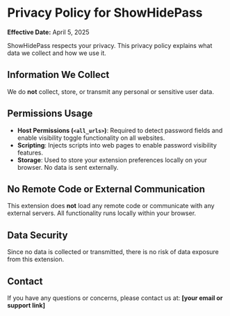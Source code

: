 # Privacy Policy for ShowHidePass

**Effective Date:** April 5, 2025

ShowHidePass respects your privacy. This privacy policy explains what data we collect and how we use it.

## Information We Collect

We do **not** collect, store, or transmit any personal or sensitive user data.

## Permissions Usage

- **Host Permissions (`<all_urls>`)**: Required to detect password fields and enable visibility toggle functionality on all websites.
- **Scripting**: Injects scripts into web pages to enable password visibility features.
- **Storage**: Used to store your extension preferences locally on your browser. No data is sent externally.

## No Remote Code or External Communication

This extension does **not** load any remote code or communicate with any external servers. All functionality runs locally within your browser.

## Data Security

Since no data is collected or transmitted, there is no risk of data exposure from this extension.

## Contact

If you have any questions or concerns, please contact us at: **[your email or support link]**
